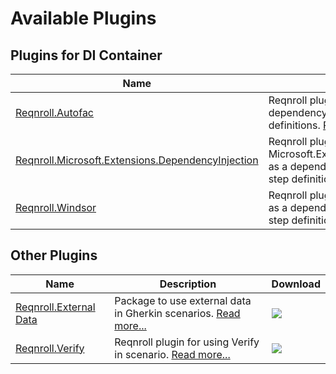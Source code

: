 # Available Plugins

## Plugins for DI Container

| Name | Description | Download |
|---|---|---|
| [Reqnroll.Autofac](https://github.com/reqnroll/Reqnroll) | Reqnroll plugin for using Autofac as a dependency injection framework for step definitions. [Read more...](autofac.md)| <a href="https://www.nuget.org/packages/Reqnroll.Autofac/">![](https://img.shields.io/nuget/v/Reqnroll.Autofac.svg)</a> |
| [Reqnroll.Microsoft.Extensions.DependencyInjection](https://github.com/reqnroll/Reqnroll) | Reqnroll plugin for using Microsoft.Extensions.DependencyInjection as a dependency injection framework for step definitions. [Read more...](dependency-injection.md) | <a href="https://www.nuget.org/packages/Reqnroll.Microsoft.Extensions.DependencyInjection/">![](https://img.shields.io/nuget/v/Reqnroll.Microsoft.Extensions.DependencyInjection.svg)</a> |
| [Reqnroll.Windsor](https://github.com/reqnroll/Reqnroll) | Reqnroll plugin for using Castle Windsor as a dependency injection framework for step definitions. [Read more...](windsor.md) | <a href="https://www.nuget.org/packages/Reqnroll.Windsor/">![](https://img.shields.io/nuget/v/Reqnroll.Windsor.svg)</a> |

## Other Plugins

| Name | Description | Download |
|---|---|---|
| [Reqnroll.External Data](https://www.nuget.org/packages/Reqnroll.ExternalData/) | Package to use external data in Gherkin scenarios. [Read more...](https://go.reqnroll.net/doc-externaldata) | <a href="https://www.nuget.org/packages/Reqnroll.ExternalData/">![](https://img.shields.io/nuget/vpre/Reqnroll.ExternalData.svg)</a> |
| [Reqnroll.Verify](https://github.com/reqnroll/Reqnroll/tree/main/Plugins/Reqnroll.Verify) | Reqnroll plugin for using Verify in scenario. [Read more...](verify.md) | <a href="https://www.nuget.org/packages/Reqnroll.Verify/">![](https://img.shields.io/nuget/v/Reqnroll.Verify.svg)</a> |